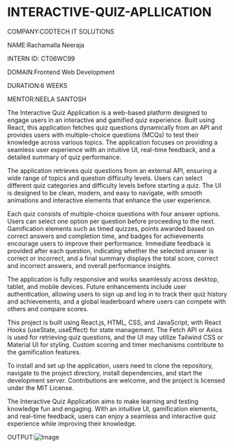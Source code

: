 # INTERACTIVE-QUIZ-APLLICATION

COMPANY:CODTECH IT SOLUTIONS

NAME:Rachamalla Neeraja

INTERN ID: CT06WC99

DOMAIN:Frontend Web Development

DURATION:6 WEEKS

MENTOR:NEELA SANTOSH

The Interactive Quiz Application is a web-based platform designed to engage users in an interactive and gamified quiz experience. Built using React, this application fetches quiz questions dynamically from an API and provides users with multiple-choice questions (MCQs) to test their knowledge across various topics. The application focuses on providing a seamless user experience with an intuitive UI, real-time feedback, and a detailed summary of quiz performance.

The application retrieves quiz questions from an external API, ensuring a wide range of topics and question difficulty levels. Users can select different quiz categories and difficulty levels before starting a quiz. The UI is designed to be clean, modern, and easy to navigate, with smooth animations and interactive elements that enhance the user experience.

Each quiz consists of multiple-choice questions with four answer options. Users can select one option per question before proceeding to the next. Gamification elements such as timed quizzes, points awarded based on correct answers and completion time, and badges for achievements encourage users to improve their performance. Immediate feedback is provided after each question, indicating whether the selected answer is correct or incorrect, and a final summary displays the total score, correct and incorrect answers, and overall performance insights.

The application is fully responsive and works seamlessly across desktop, tablet, and mobile devices. Future enhancements include user authentication, allowing users to sign up and log in to track their quiz history and achievements, and a global leaderboard where users can compete with others and compare scores.

This project is built using React.js, HTML, CSS, and JavaScript, with React Hooks (useState, useEffect) for state management. The Fetch API or Axios is used for retrieving quiz questions, and the UI may utilize Tailwind CSS or Material UI for styling. Custom scoring and timer mechanisms contribute to the gamification features.

To install and set up the application, users need to clone the repository, navigate to the project directory, install dependencies, and start the development server. Contributions are welcome, and the project is licensed under the MIT License.

The Interactive Quiz Application aims to make learning and testing knowledge fun and engaging. With an intuitive UI, gamification elements, and real-time feedback, users can enjoy a seamless and interactive quiz experience while improving their knowledge.

OUTPUT:![Image](https://github.com/user-attachments/assets/1e7456c3-74bc-4015-87dd-35e59bbdef0c)
